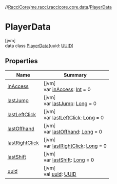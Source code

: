 //[RacciCore](../../../index.md)/[me.racci.raccicore.core.data](../index.md)/[PlayerData](index.md)

# PlayerData

[jvm]\
data class [PlayerData](index.md)(uuid: [UUID](https://docs.oracle.com/javase/8/docs/api/java/util/UUID.html))

## Properties

| Name | Summary |
|---|---|
| [inAccess](in-access.md) | [jvm]<br>var [inAccess](in-access.md): [Int](https://kotlinlang.org/api/latest/jvm/stdlib/kotlin/-int/index.html) = 0 |
| [lastJump](last-jump.md) | [jvm]<br>var [lastJump](last-jump.md): [Long](https://kotlinlang.org/api/latest/jvm/stdlib/kotlin/-long/index.html) = 0 |
| [lastLeftClick](last-left-click.md) | [jvm]<br>var [lastLeftClick](last-left-click.md): [Long](https://kotlinlang.org/api/latest/jvm/stdlib/kotlin/-long/index.html) = 0 |
| [lastOffhand](last-offhand.md) | [jvm]<br>var [lastOffhand](last-offhand.md): [Long](https://kotlinlang.org/api/latest/jvm/stdlib/kotlin/-long/index.html) = 0 |
| [lastRightClick](last-right-click.md) | [jvm]<br>var [lastRightClick](last-right-click.md): [Long](https://kotlinlang.org/api/latest/jvm/stdlib/kotlin/-long/index.html) = 0 |
| [lastShift](last-shift.md) | [jvm]<br>var [lastShift](last-shift.md): [Long](https://kotlinlang.org/api/latest/jvm/stdlib/kotlin/-long/index.html) = 0 |
| [uuid](uuid.md) | [jvm]<br>val [uuid](uuid.md): [UUID](https://docs.oracle.com/javase/8/docs/api/java/util/UUID.html) |
